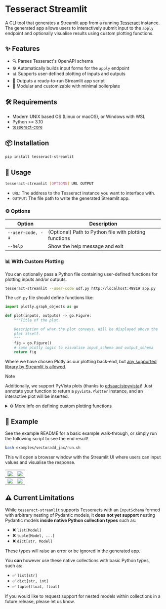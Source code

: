 # Tesseract Streamlit

A CLI tool that generates a Streamlit app from a running [Tesseract](https://github.com/pasteurlabs/tesseract-core) instance.
The generated app allows users to interactively submit input to the `apply` endpoint and optionally visualise results using custom plotting functions.

## ✨ Features

* 🔍 Parses Tesseract's OpenAPI schema
* ⚙️ Automatically builds input forms for the `apply` endpoint
* 📊 Supports user-defined plotting of inputs and outputs
* 🚀 Outputs a ready-to-run Streamlit app script
* 🧩 Modular and customizable with minimal boilerplate

## 🛠 Requirements

- Modern UNIX based OS (Linux or macOS), or Windows with WSL
- Python >= 3.10
- [tesseract-core][tesscore]

## 📦 Installation

```bash
pip install tesseract-streamlit
```

## 🧰 Usage

```bash
tesseract-streamlit [OPTIONS] URL OUTPUT
```

* `URL`: The address to the Tesseract instance you want to interface with.
* `OUTPUT`: The file path to write the generated Streamlit app.

### ⚙️ Options

| Option                 | Description                                                        |
| ---------------------- | ------------------------------------------------------------------ |
| `--user-code, -u`      | (Optional) Path to Python file with plotting functions             |
| `--help`               | Show the help message and exit                                     |

### 📊 With Custom Plotting

You can optionally pass a Python file containing user-defined functions for plotting inputs and/or outputs.

```bash
tesseract-streamlit --user-code udf.py http://localhost:48819 app.py
```

The `udf.py` file should define functions like:

```python
import plotly.graph_objects as go

def plot(inputs, outputs) -> go.Figure:
    """Title of the plot.

    Description of what the plot conveys. Will be displayed above the
    plot itself.
    """
    fig = go.Figure()
    # some plotly logic to visualise input_schema and output_schema
    return fig
```

Where we have chosen Plotly as our plotting back-end, but [any supported library by Streamlit is allowed][stplots].

> [!NOTE]
> Additionally, we support PyVista plots (thanks to [edsaac/stpyvista](https://github.com/edsaac/stpyvista))!
> Just annotate your function to return a `pyvista.Plotter` instance, and an interactive plot will be inserted.

<details>
<summary>⚙️ More info on defining custom plotting functions</summary>
<br />

Custom plotting is easy and flexible. Here’s how to make the most of it:


- Function names don't matter, so name them however you like.
- Define multiple functions to visualise more than one aspect of the data. Each one will generate a separate plot in the Streamlit app.
- Add a docstring to each function to add descriptive text in the app:
    - **First line** of the docstring will appear as the **plot title**.
    - Remaining lines will be shown as a **description** below the title.
    - Omitting docstrings is allowed, but raises a `UserDefinedFunctionWarning`.
- Public functions must include either `inputs`, `outputs`, or both as parameter names. Any public function that doesn't use these names will raise a `UserDefinedFunctionError`.
- Private functions may be defined with a leading underscore in their name, *eg.* `def _foo(x: float) -> float: ...`.
    - Arbitrary parameters and return types are allowed.
    - Will not produce plots directly in the Web UI.
    - Can be called from within your public plotting functions.


This setup gives you control over what to display and how to explain it, directly from your code.
</details>

## 📁 Example

See the example README for a basic example walk-through, or simply run the following script to see the end result!

```bash
bash examples/vectoradd_jax/run.sh
```

This will open a browser window with the Streamlit UI where users can input values and visualise the response.

| ![](examples/vectoradd_jax/screenshots/header-vec-a.png) | ![](examples/vectoradd_jax/screenshots/outputs.png) |
| --------------------------------- | ---------------------------- |
| ![](examples/vectoradd_jax/screenshots/vec-b.png)        | ![](examples/vectoradd_jax/screenshots/plot.png)    |

## ⚠️ Current Limitations

While `tesseract-streamlit` supports Tesseracts with an `InputSchema` formed with arbitrary nesting of Pydantic models, it **does not yet support** nesting Pydantic models **inside native Python collection types** such as:

- ❌ `list[Model]`
- ❌ `tuple[Model, ...]`
- ❌ `dict[str, Model]`

These types will raise an error or be ignored in the generated app.

You **can** however use these native collections with basic Python types, such as:

- ✅ `list[str]`
- ✅ `dict[str, int]`
- ✅ `tuple[float, float]`

If you would like to request support for nested models within collections in a future release, please let us know.

[stplots]: https://docs.streamlit.io/develop/api-reference/charts#advanced-chart-elements
[tesscore]: https://github.com/pasteurlabs/tesseract-core

